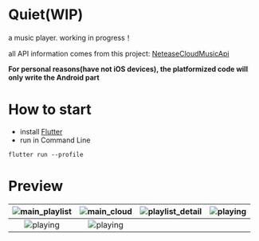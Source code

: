 # Quiet(WIP)

a music player. working in progress！

all API information comes from this project: [NeteaseCloudMusicApi](https://github.com/Binaryify/NeteaseCloudMusicApi) 

**For personal reasons(have not iOS devices), the platformized code will only write the Android part**

# How to start

 * install [Flutter](https://flutter.io/docs/get-started/install)
 * run in Command Line
 ```
 flutter run --profile
 ```

# Preview

| ![main_playlist](./_preview/main_playlists.jpg) | ![main_cloud](./_preview/main_cloud.jpg) | ![playlist_detail](./_preview/playlist_detail.jpg) | ![playing](./_preview/playing.jpg) |
| :---------------------------------------------: | :--------------------------------------: | :------------------------------------------------: | :--------------------------------: |
|    ![playing](./_preview/playing_lyric.jpg)     | ![playing](./_preview/page_comment.png)  |                                                    |                                    |


